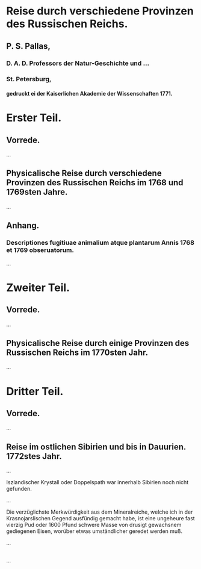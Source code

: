 # Reise durch verschiedene Provinzen des Russischen Reichs.

## P. S. Pallas,

### D. A. D. Professors der Natur-Geschichte und ...

### St. Petersburg,

#### gedruckt ei der Kaiserlichen Akademie der Wissenschaften 1771.

# Erster Teil.

## Vorrede.

...

## Physicalische Reise durch verschiedene Provinzen des Russischen Reichs im 1768 und 1769sten Jahre.

...

## Anhang.

### Descriptiones fugitiuae animalium atque plantarum Annis 1768 et 1769 obseruatorum.

...

# Zweiter Teil.

## Vorrede.

...

## Physicalische Reise durch einige Provinzen des Russischen Reichs im 1770sten Jahr.

...

# Dritter Teil.

## Vorrede.

...

## Reise im ostlichen Sibirien und bis in Dauurien. 1772stes Jahr.

...

Iszlandischer Krystall oder Doppelspath war innerhalb Sibirien noch nicht gefunden.

...

Die verzüglichste Merkwürdigkeit aus dem Mineralreiche, welche ich in der Krasnojarslischen Gegend ausfündig gemacht habe, ist eine ungeheure fast vierzig Pud oder 1600 Pfund schwere Masse von drusigt gewachsnem gediegenen Eisen, worüber etwas umständlicher geredet werden muß.

...

##

...
